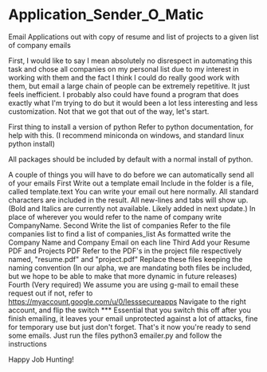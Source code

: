 # Application_Sender_O_Matic
Email Applications out with copy of resume and list of projects to a given list of company emails

First, I would like to say I mean absolutely no disrespect in automating this task and chose all companies on my personal list due to my interest in working with them and the fact I think I could do really good work with them, but email a large chain of people can be extremely repetitive. It just feels inefficient. I probably also could have found a program that does exactly what I'm trying to do but it would been a lot less interesting and less customization. Not that we got that out of the way, let's start.


First thing to install a version of python
  Refer to python documentation, for help with this.
  (I recommend miniconda on windows, and standard linux python install)

All packages should be included by default with a normal install of python.

A couple of things you will have to do before we can automatically send all of your emails
  First Write out a template email
    Include in the folder is a file, called template.text
    You can write your email out here normally.
    All standard characters are included in the result. All new-lines and tabs will show up. (Bold and Italics are currently not available. Likely added in next update.)
    In place of wherever you would refer to the name of company write CompanyName.
  Second Write the list of companies
    Refer to the file companies list to find a list of companies_list
    As formatted write the Company Name and Company Email on each line
  Third Add your Resume PDF and Projects PDF
    Refer to the PDF's in the project file respectively named, "resume.pdf" and "project.pdf"
    Replace these files keeping the naming convention
    (In our alpha, we are mandating both files be included, but we hope to be able to make that more dynamic in future releases)
  Fourth (Very required)
    We assume you are using g-mail to email these request out if not, refer to
    https://myaccount.google.com/u/0/lesssecureapps
    Navigate to the right account, and flip the switch
    *** Essential that you switch this off after you finish emailing, it leaves your email unprotected against a lot of attacks, fine for temporary use but just don't forget.
  That's it now you're ready to send some emails.
  Just run the files
    python3 emailer.py
  and follow the instructions

Happy Job Hunting!
